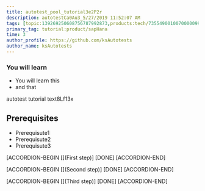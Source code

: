 ```yaml
---
title: autotest_pool_tutorial3e2P2r
description: autotestCa0Au3_5/27/2019 11:52:07 AM
tags: [topic:139269250608756787992873,products:tech/73554900100700000996,tutorial:experience/advanced]
primary_tag: tutorial:product/sapHana
time: 3
author_profile: https://github.com/ksAutotests
author_name: ksAutotests
---
```

### You will learn
- You will learn this
- and that

autotest tutorial text8Lf13x

## Prerequisites
- Prerequisute1
- Prerequisute2
- Prerequisute3

[ACCORDION-BEGIN [](First step)]
[DONE]
[ACCORDION-END]

[ACCORDION-BEGIN [](Second step)]
[DONE]
[ACCORDION-END]

[ACCORDION-BEGIN [](Third step)]
[DONE]
[ACCORDION-END]

